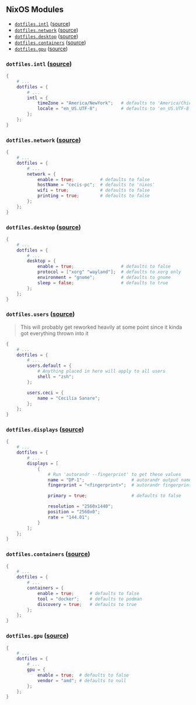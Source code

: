 ## NixOS Modules

- [`dotfiles.intl`](#dotfilesintl) ([source](./intl/default.nix))
- [`dotfiles.network`](#dotfilesnetwork) ([source](./intl/network.nix))
- [`dotfiles.desktop`](#dotfilesdesktop) ([source](./intl/desktop.nix))
- [`dotfiles.containers`](#dotfilescontainers) ([source](./intl/containers.nix))
- [`dotfiles.gpu`](#dotfilesgpu) ([source](./intl/gpu.nix))

### `dotfiles.intl` ([source](./intl/default.nix))

```nix
{
    # ...
    dotfiles = {
        # ...
        intl = {
            timeZone = "America/NewYork";   # defaults to 'America/Chicago'
            locale = "en_US.UTF-8";         # defaults to 'en_US.UTF-8'
        };
    };
}
```

### `dotfiles.network` ([source](./network/default.nix))

```nix
{
    # ...
    dotfiles = {
        # ...
        network = {
            enable = true;          # defaults to false
            hostName = "cecis-pc";  # defaults to 'nixos'
            wifi = true;            # defaults to false
            printing = true;        # defaults to false
        };
    };
}
```

### `dotfiles.desktop` ([source](./desktop/default.nix))

```nix
{
    # ...
    dotfiles = {
        # ...
        desktop = {
            enable = true;                  # defaults to false
            protocol = ["xorg" "wayland"];  # defaults to xorg only
            environment = "gnome";          # defaults to gnome
            sleep = false;                  # defaults to true
        };
    };
}
```

### `dotfiles.users` ([source](./users/default.nix))

> This will probably get reworked heavily at some point since it kinda got everything thrown into it

```nix
{
    # ...
    dotfiles = {
        # ...
        users.default = {
            # Anything placed in here will apply to all users
            shell = "zsh";
        };

        users.ceci = {
            name = "Cecilia Sanare";
        };
    };
}
```

### `dotfiles.displays` ([source](./displays/default.nix))

```nix
{
    # ...
    dotfiles = {
        # ...
        displays = [
            {
                # Run 'autorandr --fingerprint' to get these values
                name = "DP-1";                  # autorandr output name
                fingerprint = "<fingerprint>";  # autorandr fingerprint

                primary = true;                 # defaults to false

                resolution = "2560x1440";
                position = "2560x0";
                rate = "144.01";
            }
        ];
    };
}
```

### `dotfiles.containers` ([source](./containers/default.nix))

```nix
{
    # ...
    dotfiles = {
        # ...
        containers = {
            enable = true;      # defaults to false
            tool = "docker";    # defaults to podman
            discovery = true;   # defaults to true
        };
    };
}
```

### `dotfiles.gpu` ([source](./gpu/default.nix))

```nix
{
    # ...
    dotfiles = {
        # ...
        gpu = {
            enable = true;  # defaults to false
            vendor = "amd"; # defaults to null
        };
    };
}
```